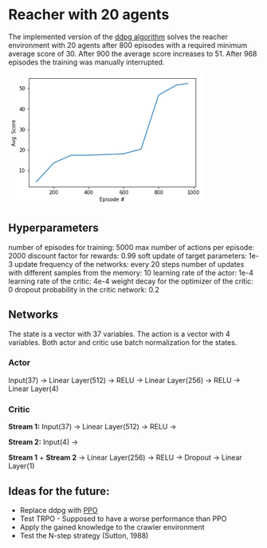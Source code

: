 [image1]: https://github.com/meiermark/rl-control/blob/master/misc/mult_reacher_training.png?raw=true "Training"

# Reacher with 20 agents

The implemented version of the [ddpg algorithm](https://arxiv.org/pdf/1509.02971.pdf) solves the reacher environment with 20 agents after 800 episodes with a required minimum average score of 30.
After 900 the average score increases to 51. After 968 episodes the training was manually interrupted.

![Training][image1]

## Hyperparameters
number of episodes for training: 5000
max number of actions per episode: 2000
discount factor for rewards: 0.99
soft update of target parameters: 1e-3
update frequency of the networks: every 20 steps
number of updates with different samples from the memory: 10
learning rate of the actor: 1e-4
learning rate of the critic: 4e-4
weight decay for the optimizer of the critic: 0
dropout probability in the critic network: 0.2

## Networks
The state is a vector with 37 variables. The action is a vector with 4 variables.
Both actor and critic use batch normalization for the states.

### Actor
Input(37) ->
Linear Layer(512) ->
RELU ->
Linear Layer(256) ->
RELU ->
Linear Layer(4)

### Critic
**Stream 1:**
Input(37) ->
Linear Layer(512) ->
RELU ->

**Stream 2:**
Input(4) ->

**Stream 1** + **Stream 2** ->
Linear Layer(256) ->
RELU ->
Dropout ->
Linear Layer(1)

## Ideas for the future:
- Replace ddpg with [PPO](https://arxiv.org/pdf/1707.06347.pdf)
- Test TRPO - Supposed to have a worse performance than PPO
- Apply the gained knowledge to the crawler environment
- Test the N-step strategy (Sutton, 1988)
